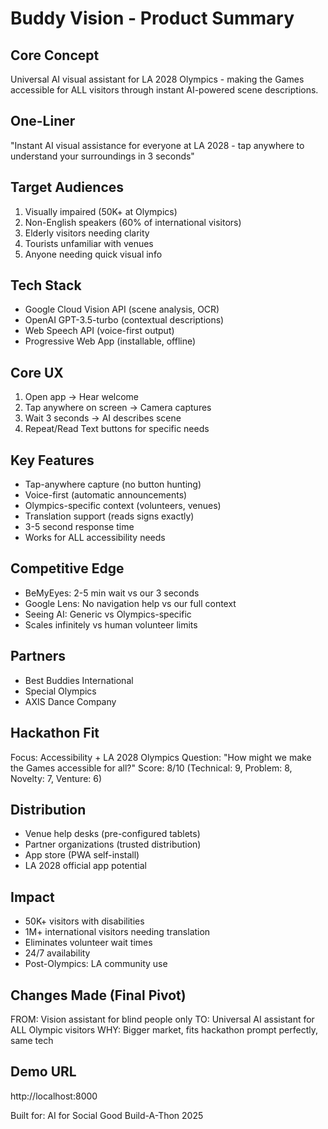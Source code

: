 # Buddy Vision - Product Summary

## Core Concept
Universal AI visual assistant for LA 2028 Olympics - making the Games accessible for ALL visitors through instant AI-powered scene descriptions.

## One-Liner
"Instant AI visual assistance for everyone at LA 2028 - tap anywhere to understand your surroundings in 3 seconds"

## Target Audiences
1. Visually impaired (50K+ at Olympics)
2. Non-English speakers (60% of international visitors)
3. Elderly visitors needing clarity
4. Tourists unfamiliar with venues
5. Anyone needing quick visual info

## Tech Stack
- Google Cloud Vision API (scene analysis, OCR)
- OpenAI GPT-3.5-turbo (contextual descriptions)
- Web Speech API (voice-first output)
- Progressive Web App (installable, offline)

## Core UX
1. Open app → Hear welcome
2. Tap anywhere on screen → Camera captures
3. Wait 3 seconds → AI describes scene
4. Repeat/Read Text buttons for specific needs

## Key Features
- Tap-anywhere capture (no button hunting)
- Voice-first (automatic announcements)
- Olympics-specific context (volunteers, venues)
- Translation support (reads signs exactly)
- 3-5 second response time
- Works for ALL accessibility needs

## Competitive Edge
- BeMyEyes: 2-5 min wait vs our 3 seconds
- Google Lens: No navigation help vs our full context
- Seeing AI: Generic vs Olympics-specific
- Scales infinitely vs human volunteer limits

## Partners
- Best Buddies International
- Special Olympics
- AXIS Dance Company

## Hackathon Fit
Focus: Accessibility + LA 2028 Olympics
Question: "How might we make the Games accessible for all?"
Score: 8/10 (Technical: 9, Problem: 8, Novelty: 7, Venture: 6)

## Distribution
- Venue help desks (pre-configured tablets)
- Partner organizations (trusted distribution)
- App store (PWA self-install)
- LA 2028 official app potential

## Impact
- 50K+ visitors with disabilities
- 1M+ international visitors needing translation
- Eliminates volunteer wait times
- 24/7 availability
- Post-Olympics: LA community use

## Changes Made (Final Pivot)
FROM: Vision assistant for blind people only
TO: Universal AI assistant for ALL Olympic visitors
WHY: Bigger market, fits hackathon prompt perfectly, same tech

## Demo URL
http://localhost:8000

Built for: AI for Social Good Build-A-Thon 2025
